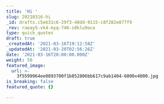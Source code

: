 ```yaml
---
title: 'Hi '
slug: 20210316-hi
_id: drafts.c5eb31c6-29f3-40dd-9115-c8f282e877f9
_rev: raeay5-vk4-myq-746-s0klu9oce
type: quick_quotes
draft: true
_createdAt: '2021-03-16T19:12:58Z'
_updatedAt: '2021-03-20T02:56:26Z'
date: '2021-03-16T20:00:00.000Z'
weight: 50
featured_image:
  url: >-
    3f5599964ee0893700f1b852806bb617c9ab1404-6000x4000.jpg
is_breaking: false
featured_quote: {}

---
```

 